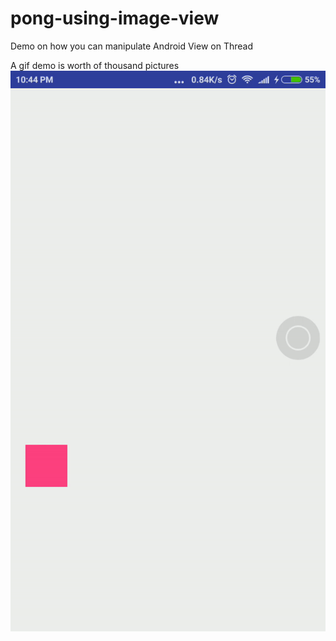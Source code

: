 # pong-using-image-view
Demo on how you can manipulate Android View on Thread

A gif demo is worth of thousand pictures
![demo](https://raw.githubusercontent.com/fathonyfath/pong-using-image-view/master/resource/demo.gif)
